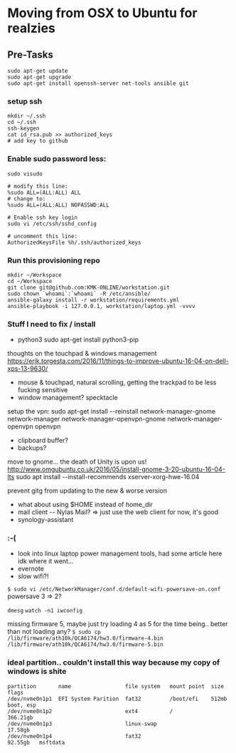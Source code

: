 # Moving from OSX to Ubuntu for realzies

## Pre-Tasks

    sudo apt-get update
    sudo apt-get upgrade
    sudo apt-get install openssh-server net-tools ansible git 

### setup ssh

    mkdir ~/.ssh
    cd ~/.ssh
    ssh-keygen
    cat id_rsa.pub >> authorized_keys
    # add key to github

### Enable sudo password less:

    sudo visudo

    # modify this line:
    %sudo ALL=(ALL:ALL) ALL
    # change to:
    %sudo ALL=(ALL:ALL) NOPASSWD:ALL

    # Enable ssh key login
    sudo vi /etc/ssh/sshd_config

    # uncomment this line:
    AuthorizedKeysFile %h/.ssh/authorized_keys

### Run this provisioning repo

    mkdir ~/Workspace
    cd ~/Workspace
    git clone git@github.com:KMK-ONLINE/workstation.git
    sudo chown `whoami`:`whoami` -R /etc/ansible/
    ansible-galaxy install -r workstation/requirements.yml
    ansible-playbook -i 127.0.0.1, workstation/laptop.yml -vvvv

### Stuff I need to fix / install

- python3 sudo apt-get install python3-pip

thoughts on the touchpad & windows management
https://erik.torgesta.com/2016/11/things-to-improve-ubuntu-16-04-on-dell-xps-13-9630/
- mouse & touchpad, natural scrolling, getting the trackpad to be less fucking sensitive
- window management?
specktacle

setup the vpn:
sudo apt-get install --reinstall network-manager-gnome network-manager network-manager-openvpn-gnome network-manager-openvpn openvpn

- clipboard buffer?
- backups?

move to gnome... the death of Unity is upon us!
http://www.omgubuntu.co.uk/2016/05/install-gnome-3-20-ubuntu-16-04-lts
sudo apt install --install-recommends xserver-xorg-hwe-16.04

prevent gitg from updating to the new & worse version

- what about using $HOME instead of home\_dir
- mail client -- Nylas Mail? => just use the web client for now, it's good
- synology-assistant

### :-(

- look into linux laptop power management tools, had some article here idk where it went...
- evernote
- slow wifi?!  

`$ sudo vi /etc/NetworkManager/conf.d/default-wifi-powersave-on.conf`
powersave 3 => 2?

`dmesg`
`watch -n1 iwconfig`

missing firmware 5, maybe just try loading 4 as 5 for the time being.. better than not loading any?
`$ sudo cp /lib/firmware/ath10k/QCA6174/hw3.0/firmware-4.bin /lib/firmware/ath10k/QCA6174/hw3.0/firmware-5.bin`

### ideal partition.. couldn't install this way because my copy of windows is shite

    partition       name                 file system   mount point  size      flags
    /dev/nvme0n1p1  EFI System Parition  fat32         /boot/efi    512mb     boot, esp
    /dev/nvme0n1p2                       ext4          /            366.21gb
    /dev/nvme0n1p3                       linux-swap                 17.58gb
    /dev/nvme0n1p4                       fat32                      92.55gb   msftdata
